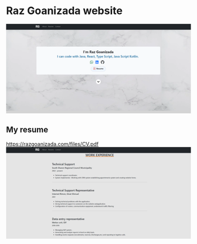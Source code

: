 # Raz Goanizada website

![website](./src/images/website.PNG)

## My resume

https://razgoanizada.com/files/CV.pdf
![resume](./src/images/resume.PNG)
